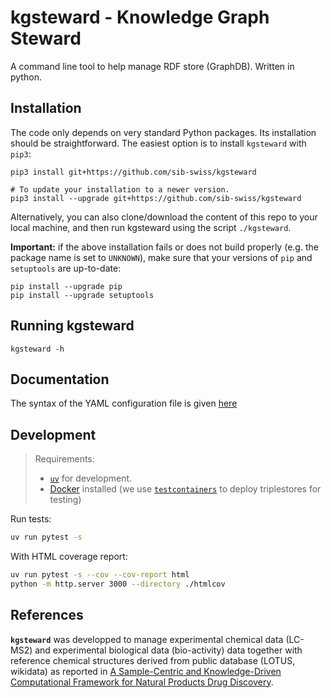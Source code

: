 # kgsteward - Knowledge Graph Steward

A command line tool to help manage RDF store (GraphDB). Written in python.

## Installation

The code only depends on very standard Python packages.
Its installation should be straightforward.
The easiest option is to install `kgsteward` with `pip3`:

```shell
pip3 install git+https://github.com/sib-swiss/kgsteward

# To update your installation to a newer version.
pip3 install --upgrade git+https://github.com/sib-swiss/kgsteward
```

Alternatively, you can also clone/download the content of this repo to your
local machine, and then run kgsteward using the script `./kgsteward`.

**Important:** if the above installation fails or does not build properly
(e.g. the package name is set to `UNKNOWN`), make sure that your versions of
`pip` and `setuptools` are up-to-date:

```shell
pip install --upgrade pip
pip install --upgrade setuptools
```

## Running kgsteward

```shell
kgsteward -h
```

## Documentation

The syntax of the YAML configuration file is given [here](doc/yamldoc.md)

## Development

> Requirements:
>
> - [`uv`](https://docs.astral.sh/uv/) for development.
> - [Docker](https://docs.docker.com/engine/install/) installed (we use [`testcontainers`](https://github.com/testcontainers/testcontainers-python) to deploy triplestores for testing)

Run tests:

```bash
uv run pytest -s
```

With HTML coverage report:

```bash
uv run pytest -s --cov --cov-report html
python -m http.server 3000 --directory ./htmlcov
```

## References

__`kgsteward`__ was developped to manage experimental chemical data (LC-MS2) and experimental biological data (bio-activity) data together with reference chemical structures derived from public database (LOTUS, wikidata) as reported in [A Sample-Centric and Knowledge-Driven Computational Framework for Natural Products Drug Discovery](https://doi.org/10.1021/acscentsci.3c00800).
